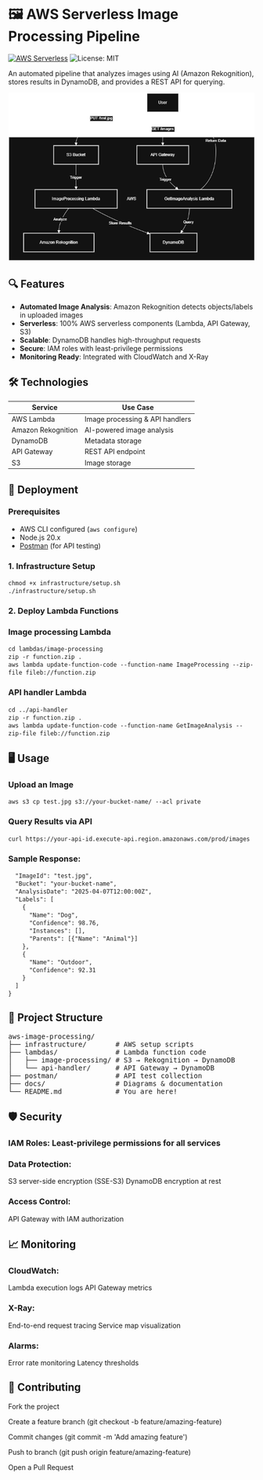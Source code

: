 ﻿# 🖼️ AWS Serverless Image Processing Pipeline

[![AWS Serverless](https://img.shields.io/badge/AWS-Serverless-orange?logo=amazon-aws)](https://github.com/musayounus/aws-image-processing)
![License: MIT](https://img.shields.io/badge/License-MIT-green.svg)

An automated pipeline that analyzes images using AI (Amazon Rekognition), stores results in DynamoDB, and provides a REST API for querying.

![Architecture Diagram](./docs/architecture.png)

## 🔍 Features
- **Automated Image Analysis**: Amazon Rekognition detects objects/labels in uploaded images
- **Serverless**: 100% AWS serverless components (Lambda, API Gateway, S3)
- **Scalable**: DynamoDB handles high-throughput requests
- **Secure**: IAM roles with least-privilege permissions
- **Monitoring Ready**: Integrated with CloudWatch and X-Ray

## 🛠️ Technologies
| Service          | Use Case                          |
|------------------|-----------------------------------|
| AWS Lambda       | Image processing & API handlers   |
| Amazon Rekognition | AI-powered image analysis        |
| DynamoDB         | Metadata storage                  |
| API Gateway      | REST API endpoint                 |
| S3               | Image storage                     |

## 🚀 Deployment

### Prerequisites
- AWS CLI configured (`aws configure`)
- Node.js 20.x
- [Postman](https://www.postman.com/) (for API testing)

### 1. Infrastructure Setup
```
chmod +x infrastructure/setup.sh
./infrastructure/setup.sh
```

### 2. Deploy Lambda Functions
### Image processing Lambda
```
cd lambdas/image-processing
zip -r function.zip .
aws lambda update-function-code --function-name ImageProcessing --zip-file fileb://function.zip
```

### API handler Lambda
```
cd ../api-handler
zip -r function.zip .
aws lambda update-function-code --function-name GetImageAnalysis --zip-file fileb://function.zip
```

## 🖥️ Usage
### Upload an Image
```
aws s3 cp test.jpg s3://your-bucket-name/ --acl private
```

### Query Results via API
```
curl https://your-api-id.execute-api.region.amazonaws.com/prod/images
```

### Sample Response:
```{
  "ImageId": "test.jpg",
  "Bucket": "your-bucket-name",
  "AnalysisDate": "2025-04-07T12:00:00Z",
  "Labels": [
    {
      "Name": "Dog",
      "Confidence": 98.76,
      "Instances": [],
      "Parents": [{"Name": "Animal"}]
    },
    {
      "Name": "Outdoor",
      "Confidence": 92.31
    }
  ]
}
```

## 📂 Project Structure
<pre>
aws-image-processing/
├── infrastructure/       # AWS setup scripts
├── lambdas/              # Lambda function code
│   ├── image-processing/ # S3 → Rekognition → DynamoDB
│   └── api-handler/      # API Gateway → DynamoDB
├── postman/              # API test collection
├── docs/                 # Diagrams & documentation
└── README.md             # You are here!
</pre>

## 🛡️ Security
### IAM Roles: Least-privilege permissions for all services

### Data Protection:
S3 server-side encryption (SSE-S3)
DynamoDB encryption at rest

### Access Control:
API Gateway with IAM authorization

## 📈 Monitoring
### CloudWatch:
Lambda execution logs
API Gateway metrics

### X-Ray:
End-to-end request tracing
Service map visualization

### Alarms:
Error rate monitoring
Latency thresholds

## 🤝 Contributing
Fork the project

Create a feature branch (git checkout -b feature/amazing-feature)

Commit changes (git commit -m 'Add amazing feature')

Push to branch (git push origin feature/amazing-feature)

Open a Pull Request
